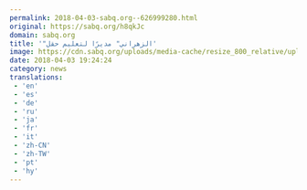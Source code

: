 ```yaml
---
permalink: 2018-04-03-sabq.org--626999280.html
original: https://sabq.org/h8qkJc
domain: sabq.org
title: '"الزهراني" مديرًا لتعليم حقل'
image: https://cdn.sabq.org/uploads/media-cache/resize_800_relative/uploads/material-file/5ac3d12260c62bf7a80ab396/5ac3d0c46a9ea.jpg
date: 2018-04-03 19:24:24
category: news
translations: 
 - 'en'
 - 'es'
 - 'de'
 - 'ru'
 - 'ja'
 - 'fr'
 - 'it'
 - 'zh-CN'
 - 'zh-TW'
 - 'pt'
 - 'hy'
---
```


